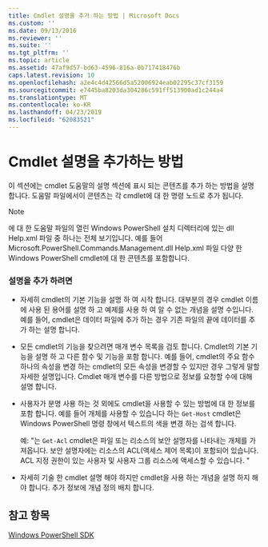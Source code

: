```yaml
---
title: Cmdlet 설명을 추가 하는 방법 | Microsoft Docs
ms.custom: ''
ms.date: 09/13/2016
ms.reviewer: ''
ms.suite: ''
ms.tgt_pltfrm: ''
ms.topic: article
ms.assetid: 47af9d57-bd63-4596-816a-0b717418476b
caps.latest.revision: 10
ms.openlocfilehash: a2e4c4d42566d5a52006924eab02295c37cf3159
ms.sourcegitcommit: e7445ba8203da304286c591ff513900ad1c244a4
ms.translationtype: MT
ms.contentlocale: ko-KR
ms.lasthandoff: 04/23/2019
ms.locfileid: "62083521"
---
```

# <a name="how-to-add-a-cmdlet-description"></a>Cmdlet 설명을 추가하는 방법

이 섹션에는 cmdlet 도움말의 설명 섹션에 표시 되는 콘텐츠를 추가 하는 방법을 설명 합니다. 도움말 파일에서이 콘텐츠는 각 cmdlet에 대 한 명령 노드로 추가 됩니다.

> [!NOTE]
> 에 대 한 도움말 파일의 열린 Windows PowerShell 설치 디렉터리에 있는 dll Help.xml 파일 중 하나는 전체 보기입니다. 예를 들어 Microsoft.PowerShell.Commands.Management.dll Help.xml 파일 다양 한 Windows PowerShell cmdlet에 대 한 콘텐츠를 포함합니다.

### <a name="to-add-a-description"></a>설명을 추가 하려면

- 자세히 cmdlet의 기본 기능을 설명 하 여 시작 합니다. 대부분의 경우 cmdlet 이름에 사용 된 용어를 설명 하 고 예제를 사용 하 여 알 수 없는 개념을 설명 수입니다. 예를 들어, cmdlet은 데이터 파일에 추가 하는 경우 기존 파일의 끝에 데이터를 추가 하는 설명 합니다.

- 모든 cmdlet의 기능을 찾으려면 매개 변수 목록을 검토 합니다. Cmdlet의 기본 기능을 설명 하 고 다른 함수 및 기능을 포함 합니다. 예를 들어, cmdlet의 주요 함수 하나의 속성을 변경 하는 cmdlet의 모든 속성을 변경할 수 있지만 경우 그렇게 말할 자세한 설명입니다. Cmdlet 매개 변수를 다른 방법으로 정보를 요청할 수에 대해 설명 합니다.

- 사용자가 분명 사용 하는 것 외에도 cmdlet을 사용할 수 있는 방법에 대 한 정보를 포함 합니다. 예를 들어 개체를 사용할 수 있습니다 하는 `Get-Host` cmdlet은 Windows PowerShell 명령 창에서 텍스트의 색을 변경 하는 검색 합니다.

  예:  "는 `Get-Acl` cmdlet은 파일 또는 리소스의 보안 설명자를 나타내는 개체를 가져옵니다. 보안 설명자에는 리소스의 ACL(액세스 제어 목록)이 포함되어 있습니다. ACL 지정 권한이 있는 사용자 및 사용자 그룹 리소스에 액세스할 수 있습니다. "

- 자세히 기술 한 cmdlet 설명 해야 하지만 cmdlet을 사용 하는 개념을 설명 하지 해야 합니다. 추가 정보에 개념 정의 배치 합니다.

## <a name="see-also"></a>참고 항목

[Windows PowerShell SDK](../windows-powershell-reference.md)
